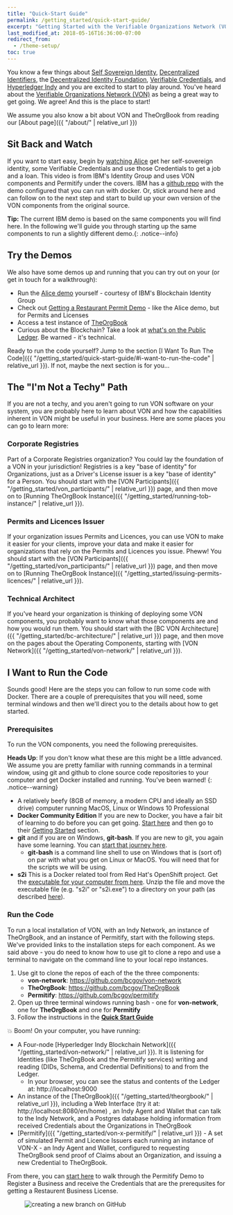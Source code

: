 ```yaml
---
title: "Quick-Start Guide"
permalink: /getting_started/quick-start-guide/
excerpt: "Getting Started with the Verifiable Organizations Network (VON), Self-Sovereign Identity and Verifiable Credentials to empower business."
last_modified_at: 2018-05-16T16:36:00-07:00
redirect_from:
  - /theme-setup/
toc: true
---
```


You know a few things about [Self Sovereign Identity](https://bitsonblocks.net/2017/05/17/a-gentle-introduction-to-self-sovereign-identity/), [Decentralized Identifiers](https://w3c-ccg.github.io/did-spec/), the [Decentralized Identity Foundation](http://identity.foundation/), [Verifiable Credentials](https://w3c.github.io/vc-data-model/), and [Hyperledger Indy](https://www.hyperledger.org/projects/hyperledger-indy) and you are excited to start to play around. You've heard about the [Verifiable Organizations Network (VON)](https://von.pathfinder.gov.bc.ca/) as being a great way to get going. We agree!  And this is the place to start!

We assume you also know a bit about VON and TheOrgBook from reading our [About page]({{ "/about/" | relative_url }})

## Sit Back and Watch

If you want to start easy, begin by [watching Alice](https://www.youtube.com/watch?v=cz-6BldajiA) get her self-sovereign identity, some Verifiable Credentials and use those Credentials to get a job and a loan. This video is from IBM's Identity Group and uses VON components and Permitify under the covers. IBM has a [github repo](https://github.com/IBM-Blockchain-Identity/indy-ssivc-tutorial) with the demo configured that you can run with docker. Or, stick around here and can follow on to the next step and start to build up your own version of the VON components from the original source.

**Tip:** The current IBM demo is based on the same components you will find here. In the following we'll guide you through starting up the same components to run a slightly different demo.{: .notice--info}

## Try the Demos

We also have some demos up and running that you can try out on your (or get in touch for a walkthrough):

* Run the [Alice demo](https://indyworld.vcreds.org/en/recipe/indy_world) yourself - courtesy of IBM's Blockchain Identity Group
* Check out [Getting a Restaurant Permit Demo](https://devex-von-test.pathfinder.gov.bc.ca/en/recipe/start_a_restaurant) - like the Alice demo, but for Permits and Licenses
* Access a test instance of [TheOrgBook](https://devex-von-test.pathfinder.gov.bc.ca/)
* Curious about the Blockchain?  Take a look at [what's on the Public Ledger](http://159.89.115.24/). Be warned - it's technical.

Ready to run the code yourself? Jump to the section [I Want To Run The Code]({{ "/getting_started/quick-start-guide/#i-want-to-run-the-code" | relative_url }}).  If not, maybe the next section is for you...

## The "I'm Not a Techy" Path

If you are not a techy, and you aren't going to run VON software on your system, you are probably here to learn about VON and how the capabilities inherent in VON might be useful in your business. Here are some places you can go to learn more:

### Corporate Registries

Part of a Corporate Registries organization? You could lay the foundation of a VON in your jurisdiction! Registries is a key "base of identity" for Organizations, just as a Driver's License issuer is a key "base of identity" for a Person. You should start with the [VON Participants]({{ "/getting_started/von_participants/" | relative_url }}) page, and then move on to [Running TheOrgBook Instance]({{ "/getting_started/running-tob-instance/" | relative_url }}).

### Permits and Licences Issuer

If your organization issues Permits and Licences, you can use VON to make it easier for your clients, improve your data and make it easier for organizations that rely on the Permits and Licences you issue. Pheww!  You should start with the [VON Participants]({{ "/getting_started/von_participants/" | relative_url }}) page, and then move on to [Running TheOrgBook Instance]({{ "/getting_started/issuing-permits-licences/" | relative_url }}).

### Technical Architect

If you've heard your organization is thinking of deploying some VON components, you probably want to know what those components are and how you would run them. You should start with the [BC VON Architecture]({{ "/getting_started/bc-architecture/" | relative_url }}) page, and then move on the pages about the Operating Components, starting with [VON Network]({{ "/getting_started/von-network/" | relative_url }}).

## I Want to Run the Code

Sounds good! Here are the steps you can follow to run some code with Docker.  There are a couple of prerequisites that you will need, some terminal windows and then we'll direct you to the details about how to get started.

### Prerequisites

To run the VON components, you need the following prerequisites. 

**Heads Up**: If you don't know what these are this might be a little advanced. We assume you are pretty familiar with running commands in a terminal window, using git and github to clone source code repositories to your computer and get Docker installed and running. You've been warned!
{: .notice--warning}

* A relatively beefy (8GB of memory, a modern CPU and ideally an SSD drive) computer running MacOS, Linux or Windows 10 Professional
* **Docker Community Edition**  If you are new to Docker, you have a fair bit of learning to do before you can get going.  [Start here](https://docs.docker.com/install/) and then go to their [Getting Started](https://docs.docker.com/get-started/) section.
* **git** and if you are on Windows, **git-bash**. If you are new to git, you again have some learning. You can [start that journey here](https://git-scm.com/book/en/v2/Getting-Started-Installing-Git).
    * **git-bash** is a command line shell to use on Windows that is (sort of) on par with what you get on Linux or MacOS. You will need that for the scripts we will be using.
* **s2i** This is a Docker related tool from Red Hat's OpenShift project. Get the [executable for your computer from here](https://github.com/openshift/source-to-image/releases). Unzip the file and move the executable file (e.g. "s2i" or "s2i.exe") to a directory on your path (as described [here](https://github.com/openshift/source-to-image#installation)).

### Run the Code

To run a local installation of VON, with an Indy Network, an instance of TheOrgBook, and an instance of Permitify, start with the following steps. We've provided links to the installation steps for each component. As we said above - you do need to know how to use git to clone a repo and use a terminal to navigate on the command line to your local repo instances.

1. Use git to clone the repos of each of the the three components:
    * **von-network**: https://github.com/bcgov/von-network 
    * **TheOrgBook**: https://github.com/bcgov/TheOrgBook 
    * **Permitify**: https://github.com/bcgov/permitify
2. Open up three terminal windows running bash - one for **von-network**, one for **TheOrgBook** and one for **Permitify**
3. Follow the instructions in the **[Quick Start Guide](https://github.com/bcgov/TheOrgBook/blob/master/docker/README.md#quick-start-guide)**

:boom: Boom! On your computer, you have running:

* A Four-node [Hyperledger Indy Blockchain Network]({{ "/getting_started/von-network/" | relative_url }}). It is listening for Identities (like TheOrgBook and the Permitify services) writing and reading (DIDs, Schema, and Credential Definitions) to and from the Ledger.
  * In your browser, you can see the status and contents of the Ledger at: http://localhost:9000
* An instance of the [TheOrgBook]({{ "/getting_started/theorgbook/" | relative_url }}), including a Web Interface (try it at: http://localhost:8080/en/home) , an Indy Agent and Wallet that can talk to the Indy Network, and a Postgres database holding information from received Credentials about the Organizations in TheOrgBook
* [Permitify]({{ "/getting_started/von-x-permitify/" | relative_url }}) - A set of simulated Permit and Licence Issuers each running an instance of VON-X - an Indy Agent and Wallet, configured to requesting TheOrgBook send proof of Claims about an Organization, and issuing a new Credential to TheOrgBook. 

From there, you can [start here](http://localhost:8080/en/recipe/start_a_restaurant) to walk through the Permitify Demo to Register a Business and receive the Credentials that are the prerequsites for getting a Restaurent Business License.

<figure>
  <img src="{{ '/assets/images/VON-Logo.png' | relative_url }}" alt="creating a new branch on GitHub">
</figure>

